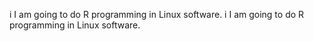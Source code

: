 i
I am going to do R programming in Linux software.
i
I am going to do R programming in Linux software.


